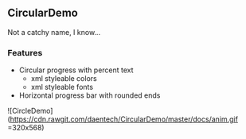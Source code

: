 ## CircularDemo

Not a catchy name, I know...

### Features

* Circular progress with percent text
	* xml styleable colors
	* xml styleable fonts
* Horizontal progress bar with rounded ends

![CircleDemo](https://cdn.rawgit.com/daentech/CircularDemo/master/docs/anim.gif =320x568)
